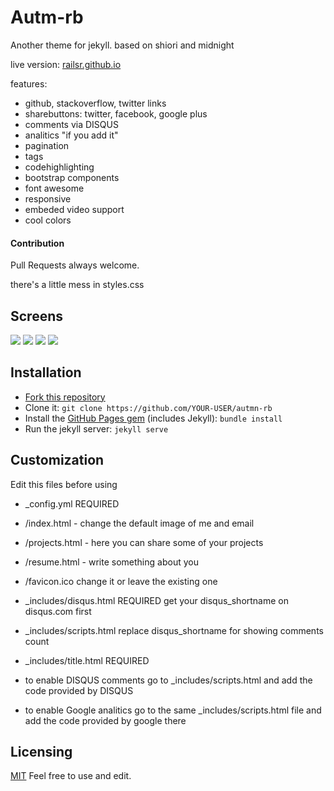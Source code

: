 # Autm-rb
Another theme for jekyll.
based on shiori and midnight

live version: [railsr.github.io][live]

features:

- github, stackoverflow, twitter links
- sharebuttons: twitter, facebook, google plus
- comments via DISQUS
- analitics "if you add it"
- pagination
- tags
- codehighlighting
- bootstrap components
- font awesome
- responsive
- embeded video support
- cool colors

#### Contribution
Pull Requests always welcome.

there's a little mess in styles.css

## Screens

![](http://i.imgur.com/nw4cda8.png?1)
![](http://i.imgur.com/SJPEYof.png?1)
![](http://i.imgur.com/tWUDTHe.png?1)
![](http://i.imgur.com/iCZB7eV.png?1)

## Installation

- [Fork this repository][fork]
- Clone it: `git clone https://github.com/YOUR-USER/autmn-rb`
- Install the [GitHub Pages gem][pages] (includes Jekyll): `bundle install`
- Run the jekyll server: `jekyll serve`

## Customization

Edit this files before using 
 
- _config.yml REQUIRED

- /index.html - change the default image of me and email
- /projects.html - here you can share some of your projects
- /resume.html - write something about you
- /favicon.ico change it or leave the existing one


- _includes/disqus.html REQUIRED get your disqus_shortname on disqus.com first  
- _includes/scripts.html replace disqus_shortname for showing comments count
- _includes/title.html REQUIRED

- to enable DISQUS comments go to _includes/scripts.html and add the code provided by DISQUS
- to enable Google analitics go to the same _includes/scripts.html file and add the code provided by google there

## Licensing

[MIT](https://github.com/railsr/autm-rb/blob/master/LICENSE) Feel free to use and edit.


[pages]: http://pages.github.com
[fork]: https://github.com/railsr/autm-rb/fork
[live]: http://railsr.github.io